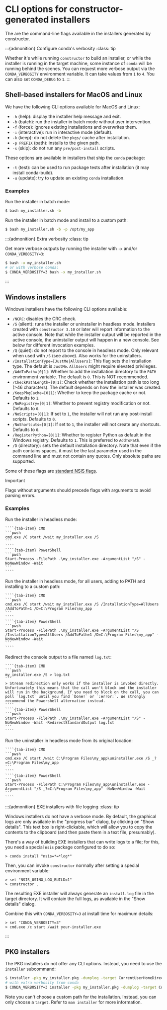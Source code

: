 # CLI options for constructor-generated installers

The are the command-line flags available in the installers generated by constructor.

:::{admonition} Configure conda's verbosity
:class: tip

Whether it's while running `constructor` to build an installer, or while the installer is running in the target machine, some instance of `conda` will be running behind the scenes. You can request more verbose output via the `CONDA_VERBOSITY` environment variable. It can take values from `1` to `4`. You can also set `CONDA_DEBUG` to `1`.
:::

## Shell-based installers for MacOS and Linux

We have the following CLI options available for MacOS and Linux:

- `-h` (help): display the installer help message and exit.
- `-b` (batch): run the installer in batch mode without user intervention.
- `-f` (force): ignores existing installations and overwrites them.
- `-i` (interactive): run in interactive mode (default).
- `-k` (keep): do not delete the `pkgs/` cache after installation.
- `-p PREFIX` (path): installs to the given path.
- `-s` (skip): do not run any `pre/post-install` scripts.

These options are available in installers that ship the `conda` package:

- `-t` (test): can be used to run package tests after installation (it may install conda-build).
- `-u` (update): try to update an existing `conda` installation.

### Examples

Run the installer in batch mode:

```bash
$ bash my_installer.sh -b
```
Run the installer in batch mode and install to a custom path:

```bash
$ bash my_installer.sh -b -p /opt/my_app
```

:::{admonition} Extra verbosity
:class: tip

Get more verbose outputs by running the installer with `-x` and/or `CONDA_VERBOSITY=3`:

```bash
$ bash -x my_installer.sh
# or with verbose conda:
$ CONDA_VERBOSITY=3 bash -x my_installer.sh
```
:::

## Windows installers

Windows installers have the following CLI options available:

- `/NCRC`: disables the CRC check.
- `/S` (silent): runs the installer or uninstaller in headless mode. Installers created with
  `constructor 3.10` or later will report information to the active console. Note that while the
  installer output will be reported in the active console, the uninstaller output will happen in
  a new console. See below for different invocation examples.
- `/Q` (quiet): do not report to the console in headless mode. Only relevant when used with `/S`
  (see above). Also works for the uninstallers.
- `/InstallationType=[JustMe|AllUsers]`: This flag sets the installation type. The default is
  `JustMe`. `AllUsers` might require elevated privileges.
- `/AddToPath=[0|1]`: Whether to add the installation directory to the `PATH` environment
  variable. The default is `0`. This is NOT recommended.
- `/CheckPathLength=[0|1]`: Check whether the installation path is too long (>46
  characters). The default depends on how the installer was created.
- `/KeepPkgCache=[0|1]`: Whether to keep the package cache or not. Defaults to `1`.
- `/NoRegistry=[0|1]`: Whether to prevent registry modification or not. Defaults to `0`.
- `/NoScripts=[0|1]`: If set to `1`, the installer will not run any post-install scripts. Defaults
  to `0`.
- `/NoShortcuts=[0|1]`: If set to `1`, the installer will not create any shortcuts. Defaults to
  `0`.
- `/RegisterPython=[0|1]`: Whether to register Python as default in the Windows registry. Defaults
  to `1`. This is preferred to `AddToPath`.
- `/D` (directory): sets the default installation directory. Note that even if the path contains
  spaces, it must be the last parameter used in the command line and must not contain any quotes.
  Only absolute paths are supported.

Some of these flags are [standard NSIS flags](https://nsis.sourceforge.io/Docs/Chapter3.html#installerusage).

> [!IMPORTANT]
> Flags without arguments should precede flags with arguments to avoid parsing errors.

### Examples

Run the installer in headless mode:

`````{tab-set}
````{tab-item} CMD
```pwsh
cmd.exe /C start /wait my_installer.exe /S
```
````
````{tab-item} PowerShell
```pwsh
Start-Process -FilePath .\my_installer.exe -ArgumentList "/S" -NoNewWindow -Wait
```
````
`````

Run the installer in headless mode, for all users, adding to PATH and installing to a custom path:


`````{tab-set}
````{tab-item} CMD
```pwsh
cmd.exe /C start /wait my_installer.exe /S /InstallationType=AllUsers /AddToPath=1 /D=C:\Program Files\my_app
```
````
````{tab-item} PowerShell
```pwsh
Start-Process -FilePath .\my_installer.exe -ArgumentList "/S /InstallationType=AllUsers /AddToPath=1 /D=C:\Program Files\my_app" -NoNewWindow -Wait
```
````
`````

Redirect the console output to a file named `log.txt`:


`````{tab-set}
````{tab-item} CMD
```pwsh
my_installer.exe /S > log.txt
```
> Stream redirection only works if the installer is invoked directly. Unfortunately this means that the call won't block and the installer will run in the background. If you need to block on the call, you can poll `log.txt` until you find `Done!` or `:error:`. We strongly recommend the Powershell alternative instead.
````
````{tab-item} PowerShell
```pwsh
Start-Process -FilePath .\my_installer.exe -ArgumentList "/S" -NoNewWindow -Wait -RedirectStandardOutput log.txt
```
````
`````

Run the uninstaller in headless mode from its original location:

`````{tab-set}
````{tab-item} CMD
```pwsh
cmd.exe /C start /wait C:\Program Files\my_app\uninstaller.exe /S _?=C:\Program Files\my_app
```
````
````{tab-item} PowerShell
```pwsh
Start-Process -FilePath C:\Program Files\my_app\uninstaller.exe -ArgumentList "/S _?=C:\Program Files\my_app" -NoNewWindow -Wait
```
````
`````

:::{admonition} EXE installers with file logging
:class: tip

Windows installers do not have a verbose mode. By default, the graphical logs are only available in the "progress bar" dialog, by clicking on "Show details". This text box is right-clickable, which will allow you to copy the contents to the clipboard (and then paste them in a text file, presumably).

There's a way of building EXE installers that can write logs to a file; for this, you need a special `nsis` package configured to do so:

```batch
> conda install "nsis=*=*log*"
```

Then, you can invoke `constructor` normally after setting a special environment variable:

```batch
> set "NSIS_USING_LOG_BUILD=1"
> constructor .
```

The resulting EXE installer will always generate an `install.log` file in the target directory.
It will contain the full logs, as available in the "Show details" dialog.

Combine this with `CONDA_VERBOSITY=3` at install time for maximum details:


```batch
> set "CONDA_VERBOSITY=3"
> cmd.exe /c start /wait your-installer.exe
```
:::

## PKG installers

The PKG installers do not offer any CLI options. Instead, you need to use the `installer`
subcommand:

```bash
$ installer -pkg my_installer.pkg -dumplog -target CurrentUserHomeDirectory
# with extra verbosity from conda
$ CONDA_VERBOSITY=3 installer -pkg my_installer.pkg -dumplog -target CurrentUserHomeDirectory
```

Note you can't choose a custom path for the installation. Instead, you can only choose a `target`.
Refer to `man installer` for more information.
